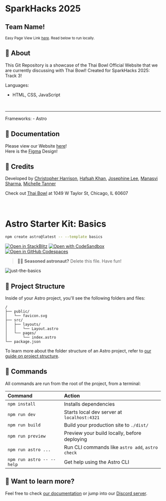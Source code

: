 # SparkHacks 2025
## Team Name!
<sup> Easy Page View Link <a href="https://95jkkh64-4321.use.devtunnels.ms/" target="_blank">here</a>. Read below to run locally. </sup>

## 🚀 About
This Git Repository is a showcase of the Thai Bowl Official Website that we are currently discussing with Thai Bowl! Created for SparkHacks 2025: Track 3!

Languages: 
- HTML, CSS, JavaScript
<br>
<hr>
Frameworks: 
- Astro

## 📜 Documentation
Please view our Website <a href="https://95jkkh64-4321.use.devtunnels.ms/" target="_blank">here</a>!  <br>
Here is the [Figma](https://www.figma.com/design/fOv3IHvzo8Lq04Wo5iTMxj/Thai-Bowl-Redesign?node-id=0-1&t=NKGrzQCZv4t4ZpPz-1) Design!

## 🔔 Credits
Developed by [Christopher Harrison](https://github.com/ToppiTheThinker), [Hafsah Khan](), [Josephine Lee](https://github.com/abyssaldragonz), [Manasvi Sharma](), [Michelle Tanner](https://github.com/michelle-tanner/) <br> 

Check out [Thai Bowl](https://thaibowltaylor.com/) at 1049 W Taylor St, Chicago, IL 60607
<br> <br> <br>


# Astro Starter Kit: Basics

```sh
npm create astro@latest -- --template basics
```

[![Open in StackBlitz](https://developer.stackblitz.com/img/open_in_stackblitz.svg)](https://stackblitz.com/github/withastro/astro/tree/latest/examples/basics)
[![Open with CodeSandbox](https://assets.codesandbox.io/github/button-edit-lime.svg)](https://codesandbox.io/p/sandbox/github/withastro/astro/tree/latest/examples/basics)
[![Open in GitHub Codespaces](https://github.com/codespaces/badge.svg)](https://codespaces.new/withastro/astro?devcontainer_path=.devcontainer/basics/devcontainer.json)

> 🧑‍🚀 **Seasoned astronaut?** Delete this file. Have fun!

![just-the-basics](https://github.com/withastro/astro/assets/2244813/a0a5533c-a856-4198-8470-2d67b1d7c554)

## 🚀 Project Structure

Inside of your Astro project, you'll see the following folders and files:

```text
/
├── public/
│   └── favicon.svg
├── src/
│   ├── layouts/
│   │   └── Layout.astro
│   └── pages/
│       └── index.astro
└── package.json
```

To learn more about the folder structure of an Astro project, refer to [our guide on project structure](https://docs.astro.build/en/basics/project-structure/).

## 🧞 Commands

All commands are run from the root of the project, from a terminal:

| Command                   | Action                                           |
| :------------------------ | :----------------------------------------------- |
| `npm install`             | Installs dependencies                            |
| `npm run dev`             | Starts local dev server at `localhost:4321`      |
| `npm run build`           | Build your production site to `./dist/`          |
| `npm run preview`         | Preview your build locally, before deploying     |
| `npm run astro ...`       | Run CLI commands like `astro add`, `astro check` |
| `npm run astro -- --help` | Get help using the Astro CLI                     |

## 👀 Want to learn more?

Feel free to check [our documentation](https://docs.astro.build) or jump into our [Discord server](https://astro.build/chat).
